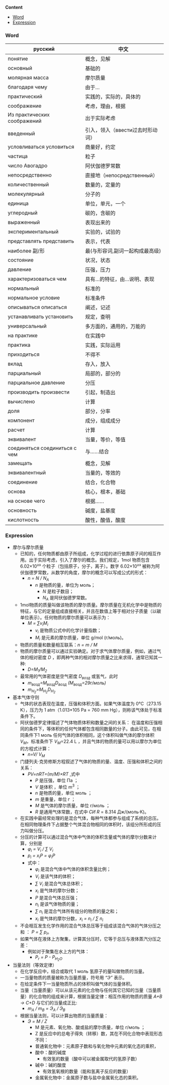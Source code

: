 **Content**
- [Word](#word)
- [Expression](#expression)

### Word

| русский                 | 中文              |
|-------------------------|-------------------|
| понятие                 | 概念，见解 |
| основный    		   	  | 基础的 |
| молярная масса  		  | 摩尔质量 |
| благодаря чему   		  | 由于… |
| практический    		  | 实践的，实际的，具体的 |
| соображение    		  | 考虑，理由，根据 |
| Из практических соображений | 出于实际考虑 |
| введенный    			  | 引入，领入（ввести过去时形动词） |
| условливаться условиться | 商量好，约定 |
| частица     			  | 粒子 |
| число Авогадро    	  | 阿伏伽德罗常数 |
| непосредственно   	  | 直接地（непосредственный） |
| количественный    	  | 数量的，定量的 |
| молекулярный  		  | 分子的 |
| единица     			  | 单位，单元，一个 |
| углеродный    		  | 碳的，含碳的 |
| выраженный    		  | 表现出来的 |
| экспериментальный    	  | 实验的，试验的 |
| представлять представить | 表示，代表 |
| наиболее 副/形  		  | 最(与形容词,副词一起构成最高级) |
| состояние   			  | 状况，状态 |
| давление    		      | 压强，压力 |
| характеризоваться чем   | 具有…的特征，由…说明、表现 |
| нормальный    		  | 标准的 |
| нормальное условие      | 标准条件 |
| описываться описаться   | 阐述，记述 |
| устанавливать установить | 规定，查明 |
| универсальный           | 多方面的，通用的，万能的 |
| на практике    		  | 在实践中 |
| практика    		      | 实践，实际运用 |
| приходиться     		  | 不得不 |
| вклад    				  | 存入，放入 |
| парциальный     		  | 局部的，部分的 |
| парциальное давление    | 分压 |
| производить произвести  | 引起，制造出 |
| вычислено     		  | 计算 |
| доля    				  | 部分，分率 |
| компонент    			  | 成分，组成成分 |
| расчет    			  | 计算 |
| эквивалент   			  | 当量，等价，等值 |
| соединяться соединиться с чем | 与……结合 |
| замещать    			  | 概念，见解 |
| эквивалентный   		  | 当量的，等效的 |
| соединение   			  | 结合，化合物 |
| основа    			  | 核心，根本，基础 |
| на основе чего   		  | 根据…… |
| основность   			  | 碱度，盐基度 |
| кислотность    		  | 酸性，酸值，酸度 |

### Expression

- 摩尔与摩尔质量
  - 已知的，任何物质都由原子所组成，化学过程的进行依靠原子间的相互作用。出于实际考虑，引入了摩尔的概念。我们规定，1mol 物质包含 6.02×10²³ 个粒子（包括原子，分子，离子）。数字 6.02×10²³ 被称为阿伏伽德罗常数，从数学的角度，摩尔的概念可以写成公式的形式：
    - *n = N / N<sub>A</sub>*
      - *n* 是物质的量，单位为 моль；
	    - *N* 是粒子数目；
	    - *N<sub>A</sub>* 是阿伏伽德罗常数。
  - 1mol物质的质量叫做该物质的摩尔质量。摩尔质量在无机化学中是物质的特征，与它的定量组成直接相关，并且在数值上等于相对分子质量（以碳单位表示）。任何物质的摩尔质量可以表示为：
    - *M = ∑v<sub>i</sub>M<sub>i</sub>*
      - *v<sub>i</sub>* 是物质公式中的化学计量指数；
      - *M<sub>i</sub>* 是元素的摩尔质量，单位 g/mol (г/моль)。
  - 物质的质量和数量相互联系：*n = m / M*
  - 物质的摩尔质量可以通过实验确定。对于求气体摩尔质量，例如，通过气体的相对密度 *D* ，即两种气体的相对摩尔质量之比来求得，通常已知其一种:
    - *D=M<sub>1</sub>/M<sub>2</sub>*
  - 最常用的气体密度是空气密度 *D<sub>возд</sub>* 或氢气，此时
    - *m<sub>возд</sub>=М<sub>возд</sub>D<sub>возд</sub> (М<sub>возд</sub>=29г/моль)*
    - *m<sub>H<sub>2</sub></sub>=М<sub>H<sub>2</sub></sub>D<sub>H<sub>2</sub></sub>*
- 基本气体守则
  - 气体的状态表现在温度，压强和体积方面。如果气体温度为 0℃（273.15 K），压力为 1 atm（1.013×105 Pa = 760 mm Hg），则称该气体处于标准条件下。
  - 阿伏伽德罗定律描述了气体物质体积和数量之间的关系： 在温度和压强相同的条件下，等体积的任何气体都包含相同数量的分子。由此可见，在相同条件下1 моль 任何气体的体积相同，这个体积叫做气体的摩尔体积 *V<sub>M</sub>*，标准条件下 *V<sub>M</sub>*=22.4 L ，并且气体的物质的量可以用以摩尔为单位的方程式计算：
    - *n=V/ V<sub>M</sub>*
  - 门捷列夫·克劳修斯方程叙述了气体的物质的量、温度、压强和体积之间的关系：
	- *PV=nRT=(m/M)×RT* ,式中
	  - *P* 是压强，单位 Па ；
	  - *V* 是体积 ，单位 m<sup>3</sup> ；
	  - *n* 是物质的量，单位 моль ；
	  - *m* 是重量，单位 г ；
	  - *M* 是气体的摩尔质量，单位 г/моль ；
	  - *R* 是通用气体常数，在式中 *СИ R* = 8.314 Дж/(моль·K)。
  - 在实践中最经常处理的是混合气体，每种气体都参与组成了系统的总压。在相同物理条件下占据整个气体混合物相同的体积时，该组分所形成的压力叫做分压。
  - 分压的计算可以通过混合气体中气体的体积含量或气体的摩尔分数来计算，分别是
    - *φ<sub>i</sub> = V<sub>i</sub> / ∑ V<sub>i</sub>*
    - *p<sub>i</sub> = x<sub>i</sub>P = φ<sub>i</sub>P*
    - 式中：
	  - *φ<sub>i</sub>* 是混合气体中气体的体积含量比例；
	  - *V<sub>i</sub>* 是该气体的体积；
	  - *∑ V<sub>i</sub>* 是混合气体总体积；
	  - *x<sub>i</sub>* 是气体的摩尔分数；
	  - *P* 是混合气体总压强；
	  - *n<sub>i</sub>* 是该气体物质的量；
	  - *∑ n<sub>i</sub>* 是混合气体所有组分的物质的量之和；
	  - *x<sub>i</sub>* 是气体的摩尔分数，*x<sub>i</sub> = n<sub>i</sub> / ∑ n<sub>i</sub>*
  - 不会相互发生化学作用的混合气体总压等于组成该混合气体的气体分压之和 ： *P = ∑ p<sub>i</sub>*。
  - 如果气体在液体上方聚集，计算其分压时，它等于总压与液体蒸汽分压之差：
    - 例如对于聚集在水上方的气体：
      - *P<sub>r</sub> = P - P<sub>H<sub>2</sub>O</sub>*
- 当量法则（等效定律）
  - 在化学反应中，结合或取代 1 моль 氢原子的量叫做物质的当量。
  - 一当量物质的质量被称为当量质量，符号用 *“Э”* 表示。
  - 在给定条件下一当量物质所占的体积叫做气体的当量体积。
  - 当量（当量质量）可以从该元素的化合物与任何其它已知的当量（当量质量）的化合物的组成来计算，根据当量定律：相互作用的物质的质量 *A+B → C+D* 与它们的当量成正比:
    - *m<sub>A</sub> / m<sub>B</sub> = Э<sub>A</sub> / Э<sub>B</sub>*
  - 根据当量法则，可以计算出物质的当量质量：
    - *Э = M / Z*
	  - M 是元素、氧化物、酸或盐的摩尔质量，单位 г/моль ；
	  - Z 是反应中的总电子得失（转移）数，其在不同化合物中表现形态不同：
      - 普通氧化物中：元素原子数和与氧化物中元素的氧化态的乘积，
      - 酸中：酸的碱度
        - 有效氢的数量（酸中可以被金属取代的氢原子数）
      - 碱中：碱的酸度
        - 有效氢氧根的数量（能和氢离子反应的数量）
      - 金属氧化物中：金属原子数与盐中金属氧化态的乘积。